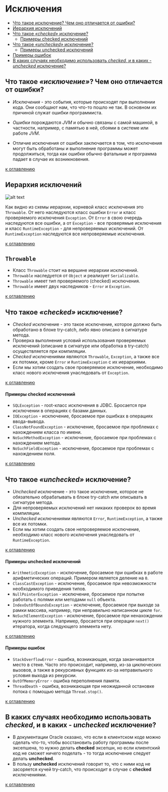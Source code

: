# Исключения
+ [Что такое исключение? Чем оно отличается от ошибки?](#Что-такое-исключение-Чем-оно-отличается-от-ошибки)
+ [Иерархия исключений](#Иерархия-исключений)
+ [Что такое _«checked»_ исключение?](#Что-такое-checked-исключение)
    + [Примеры checked исключений](#Примеры-checked-исключений)
+ [Что такое _«unchecked»_ исключение?](#Что-такое-unchecked-исключение)
    + [Примеры unchecked исключений](#Примеры-unchecked-исключений)
+ [Примеры ошибок](#Примеры-ошибок)
+ [В каких случаях необходимо использовать _checked_, и в каких - _unchecked_ исключение?](#В-каких-случаях-необходимо-использовать-checked-и-в-каких---unchecked-исключение)

## Что такое _«исключение»_? Чем оно отличается от ошибки?
+ _Исключения_ - это события, которые происходят при выполнении кода. Они сообщают нам, что что-то пошло не так. В основном их причиной служат ошибки программиста.

+ _Ошибки_ порождаются _JVM_ и обычно связаны с самой машиной, в частности, например, с памятью в ней, сбоями в системе или работе _JVM_.

+ Отличие исключения от ошибки заключается в том, что исключения могут быть обработаны и выполнение программы может продолжиться, тогда как ошибки обычно фатальные и программа падает в случае их возникновения.

[к оглавлению](#Исключения)

## Иерархия исключений

![alt text](http://javastudy.ru/wp-content/uploads/2016/01/exceptionsInJavaHierarchy.png)

Как видно из схемы иерархии, корневой класс исключения это `Throwable`. От него наследуются класс ошибки `Error` и класс проверяемого исключения `Exception`. От `Error` в свою очередь наследуются все ошибки, а от `Exception` - все проверямые исключения и класс `RuntimeException` - для непроверяемых исключений. От `RuntimeException` наследуются все непроверяемые исключения.

[к оглавлению](#Исключения)

## `Throwable`
+ Класс `Throwable` стоит на вершине иерархии исключений.
+ `Throwable` наследуется от `Object` и реализует `Serializable`.
+ `Throwable` имеет тип проверяемого (checked) исключения.
+ `Throwable` имеет двух наследников - `Error` и `Exception`.

[к оглавлению](#Исключения)

## Что такое _«checked»_ исключение? 
+ _Checked_ исключение - это такое исключение, которое должно быть обработано в блоке try-catch, либо явно описано в сигнатуре метода.
+ Проверка выполнения условий использования проверяемых исключений (описание в сигнатуре или обработка в try-catch) осуществляется при компиляции.
+ _Checked_ исключениями являются `Throwable`, `Exception`, а также все их потомки, кроме `Error` и `RuntimeException` с их иерархиями.
+ Если мы хотим создать свое проверяемое исключение, необходимо класс нового исключения унаследовать от `Exception`.

[к оглавлению](#Исключения)

#### Примеры checked исключений
+ `SQLException` - root-класс исключения в JDBC. Бросается при исключении в операциях с базами данных.
+ `IOException` - исключение, бросаемое при ошибках в операциях ввода-вывода.
+ `ClassNotFoundException` - исключение, бросаемое при проблемах с нахождением класса по имени.
+ `NoSuchMethodException` - исключение, бросаемое при проблемах с нахождением метода.
+ `NoSuchFieldException` - исключение, бросаемое при проблемах с нахождением поля.

[к оглавлению](#Исключения)

## Что такое _«unchecked»_ исключение? 
+ _Unchecked_ исключение - это такое исключение, которое не обязательно обрабатывать в блоке try-catch или описывать в сигнатуре метода.
+ Для непроверяемых исключений нет никаких проверок во время компиляции.
+ _Unchecked_ исключениями являются `Error`, `RuntimeException`, а также все их потомки.
+ Если мы хотим создать свое непроверяемое исключение, необходимо класс нового исключения унаследовать от `RuntimeException`.

[к оглавлению](#Исключения)

#### Примеры unchecked исключений
+ `ArithmeticException` - исключение, бросаемое при ошибках в работе арифметических операций. Примером является деление на `0`.
+ `ClassCastException` - исключение, бросаемое при невозможности необходимого приведения типов.
+ `NullPointerException` - исключение, бросаемое при попытке работать с полями или методами `null` объекта.
+ `IndexOutOfBoundsException` - исключение, бросаемое при выходе за рамки массива, например, при неправильно написанном цикле `for`.
+ `NoSuchElementException` - исключение, бросаемое при ненахождении нужного элемента. Например, бросается при операции `next()` итератора, когда следующего элемента нету.

[к оглавлению](#Исключения)

#### Примеры ошибок
+ `StackOverflowError` - ошибка, возникающая, когда заканчивается место в стеке. Часто это происходит, например, из-за циключеских вызовов, а также в рекурсивных функциях из-за неправильного условия выхода из рекурсии.
+ `OutOfMemoryError` - ошибка переполнения памяти.
+ `ThreadDeath` - ошибка, возникающая при неожиданной остановке потока с помощью метода `Thread.stop()`.

[к оглавлению](#Исключения)

## В каких случаях необходимо использовать _checked_, и в каких - _unchecked_ исключение?
+ В документации Oracle сказано, что если в клиентском коде можно сделать что-то, чтобы восстановить работу программы после эксепшена, то нужно делать __checked__ эксепшн, но если клиентский код не сможет ничего поделать - то тогда исключение следует делать __unchecked__.
+ В пользу __unchecked__ исключений говорит то, что с ними код не засоряется кучей try-catch, что происходит в случае с __checked__ исключениями.

[к оглавлению](#Исключения)
